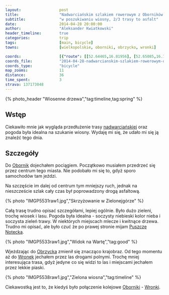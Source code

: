 ```yaml
---
layout:                 post
title:                  "Nadwarciańskim szlakiem rowerowym z Oborników do Wronek"
subtitle:               "w poszukiwaniu wiosny, 2/3 trasy to asfalt"
date:                   2014-04-28 20:00:00
author:                 "Aleksander Kwiatkowski"
header_timeline:        true
categories:             trip
tags:                   [main, bicycle]
towns:                  [wielkopolskie, oborniki, obrzycko, wronki]

coords:                 [{"route": [[52.64465,16.81956], [52.65085,16.78917], [52.67089,16.74446], [52.68260,16.69468], [52.67740,16.67330], [52.69561,16.63674], [52.71568,16.58310], [52.71272,16.52250], [52.70856,16.52353], [52.69779,16.48971], [52.70128,16.45538], [52.71022,16.43195], [52.71246,16.41367], [52.71043,16.38157], [52.70585,16.38217]], "type": "bicycle"}]
coords_file:            "2014-04-28-nadwarcianskim-szlakiem-rowerowym-oborniki-wronki.json"
coords_type:            "bicycle"
map_zooms:              11
distance:               36
time_spent:             3
strava: 137173048
---
```


[vimeo-1]:              https://vimeo.com/93241843
[vimeo-2]:              https://vimeo.com/93305570
[vimeo-3]:              https://vimeo.com/93317717

[wiki-nadwarcianski]:   https://pl.wikipedia.org/wiki/Nadwarcia%C5%84ski_Szlak_Rowerowy
[wiki-oborniki]:        https://pl.wikipedia.org/wiki/Oborniki
[wiki-obrzycko]:        https://pl.wikipedia.org/wiki/Obrzycko
[wiki-wronki]:          https://pl.wikipedia.org/wiki/Wronki
[wiki-puszcza-notecka]: https://pl.wikipedia.org/wiki/Puszcza_Notecka

{% photo_header "Wiosenne drzewa","tag:timeline,tag:spring" %}

Wstęp
-----

Ciekawiło mnie jak wygląda przedłużenie trasy [nadwarciańskiej][wiki-nadwarcianski] oraz
pogoda była idealna na szukanie wiosny. Wydaję mi się, że udało mi się ją znaleźć tego dnia.

Szczegóły
---------

Do [Obornik][wiki-oborniki] dojechałem pociągiem. Początkowo musiałem przedrzeć się
przez centrum tego miasta. Nie podobało mi się to, gdyż sporo samochodów tam jeździ.

Na szczęście im dalej od centrum tym mniejszy ruch, jednak na nieszczeście szlak
cały czas był poprowadzony drogą asfaltową.

{% photo "IMGP5531raw1.jpg","Skrzyżowanie w Zielonejgórze" %}

Całą trasę trudno opisać szczegółami, lepiej ogólnie. Było dużo zieleni, trochę wiosek i lasu.
Pogoda była idealna - soczysty niebieski kolor nieba i soczysta zieleń trawy.
W niektórych miejscach mlecze i kwitnące drzewa. Trudno mi opisać, ale było czuć że po prawej
stronie mijam [Puszczę Notecką][wiki-puszcza-notecka].

{% photo "IMGP5533raw1.jpg","Widok na Wartę","tag:good" %}

Wjeżdzając do [Obrzycka][wiki-obrzycko] zmienił się znacząco krajobraz. Od tego momentu
aż do [Wronek][wiki-wronki] jechałem przez las drogami polnymi. Trochę mniej interesująca trasa,
gdyż jedyne co się widzi to las i miejscami jechałem przez lekkie piaski.

{% photo "IMGP5538raw1.jpg","Zielona wiosna","tag:timeline" %}

Ciekawostką jest to, że kiedyś było połączenie kolejowe
[Oborniki][wiki-oborniki] - [Wronki][wiki-wronki].
